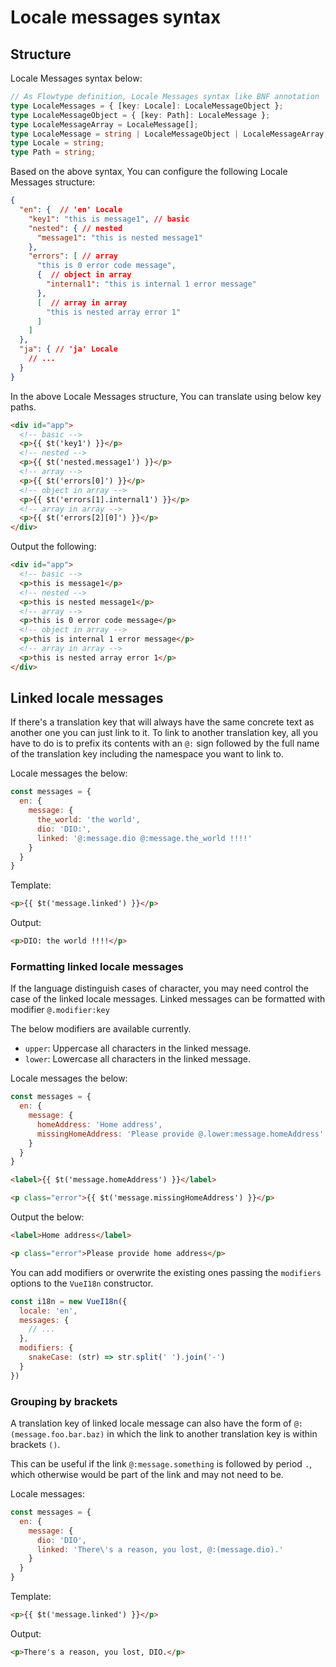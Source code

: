 # Locale messages syntax

## Structure

Locale Messages syntax below:

```typescript
// As Flowtype definition, Locale Messages syntax like BNF annotation
type LocaleMessages = { [key: Locale]: LocaleMessageObject };
type LocaleMessageObject = { [key: Path]: LocaleMessage };
type LocaleMessageArray = LocaleMessage[];
type LocaleMessage = string | LocaleMessageObject | LocaleMessageArray;
type Locale = string;
type Path = string;
```

Based on the above syntax, You can configure the following Locale Messages structure:

```json
{
  "en": {  // 'en' Locale
    "key1": "this is message1", // basic
    "nested": { // nested
      "message1": "this is nested message1"
    },
    "errors": [ // array
      "this is 0 error code message",
      {  // object in array
        "internal1": "this is internal 1 error message"
      },
      [  // array in array
        "this is nested array error 1"
      ]
    ]
  },
  "ja": { // 'ja' Locale
    // ...
  }
}
```

In the above Locale Messages structure, You can translate using below key paths.

```html
<div id="app">
  <!-- basic -->
  <p>{{ $t('key1') }}</p>
  <!-- nested -->
  <p>{{ $t('nested.message1') }}</p>
  <!-- array -->
  <p>{{ $t('errors[0]') }}</p>
  <!-- object in array -->
  <p>{{ $t('errors[1].internal1') }}</p>
  <!-- array in array -->
  <p>{{ $t('errors[2][0]') }}</p>
</div>
```

Output the following:

```html
<div id="app">
  <!-- basic -->
  <p>this is message1</p>
  <!-- nested -->
  <p>this is nested message1</p>
  <!-- array -->
  <p>this is 0 error code message</p>
  <!-- object in array -->
  <p>this is internal 1 error message</p>
  <!-- array in array -->
  <p>this is nested array error 1</p>
</div>
```

## Linked locale messages

If there's a translation key that will always have the same concrete text as another one you can just link to it. To link to another translation key, all you have to do is to prefix its contents with an `@:` sign followed by the full name of the translation key including the namespace you want to link to.

Locale messages the below:

```js
const messages = {
  en: {
    message: {
      the_world: 'the world',
      dio: 'DIO:',
      linked: '@:message.dio @:message.the_world !!!!'
    }
  }
}
```

Template:

```html
<p>{{ $t('message.linked') }}</p>
```

Output:

```html
<p>DIO: the world !!!!</p>
```

### Formatting linked locale messages

If the language distinguish cases of character, you may need control the case of the linked locale messages.
Linked messages can be formatted with modifier  `@.modifier:key`

The below modifiers are available currently.

* `upper`: Uppercase all characters in the linked message.
* `lower`: Lowercase all characters in the linked message.

Locale messages the below:

```javascript
const messages = {
  en: {
    message: {
      homeAddress: 'Home address',
      missingHomeAddress: 'Please provide @.lower:message.homeAddress'
    }
  }
}
```

```html
<label>{{ $t('message.homeAddress') }}</label>

<p class="error">{{ $t('message.missingHomeAddress') }}</p>
```

Output the below:

```html
<label>Home address</label>

<p class="error">Please provide home address</p>
```

You can add modifiers or overwrite the existing ones passing the `modifiers` options to the `VueI18n` constructor.

```javascript
const i18n = new VueI18n({
  locale: 'en',
  messages: {
    // ...
  },
  modifiers: {
    snakeCase: (str) => str.split(' ').join('-')
  }
})
```


### Grouping by brackets

A translation key of linked locale message can also have the form of `@:(message.foo.bar.baz)` in which the link to another translation key is within brackets `()`.

This can be useful if the link `@:message.something` is followed by period `.`, which otherwise would be part of the link and may not need to be.

Locale messages:

```js
const messages = {
  en: {
    message: {
      dio: 'DIO',
      linked: 'There\'s a reason, you lost, @:(message.dio).'
    }
  }
}
```

Template:

```html
<p>{{ $t('message.linked') }}</p>
```

Output:

```html
<p>There's a reason, you lost, DIO.</p>
```
